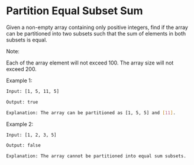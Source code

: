 # Partition Equal Subset Sum

Given a non-empty array containing only positive integers, find if the array can be partitioned into two subsets such that the sum of elements in both subsets is equal.

Note:

Each of the array element will not exceed 100.
The array size will not exceed 200.
 

Example 1:

```bash
Input: [1, 5, 11, 5]

Output: true

Explanation: The array can be partitioned as [1, 5, 5] and [11].
 ```

Example 2:

```bash
Input: [1, 2, 3, 5]

Output: false

Explanation: The array cannot be partitioned into equal sum subsets.
```